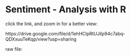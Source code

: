 # Sentiment - Analysis with R

click the link, and zoom in for a better view:
<link> https://drive.google.com/file/d/1ehHClpRtUJilp94c7abq-QDXxuuTeKqp/view?usp=sharing </link>

raw file: 
